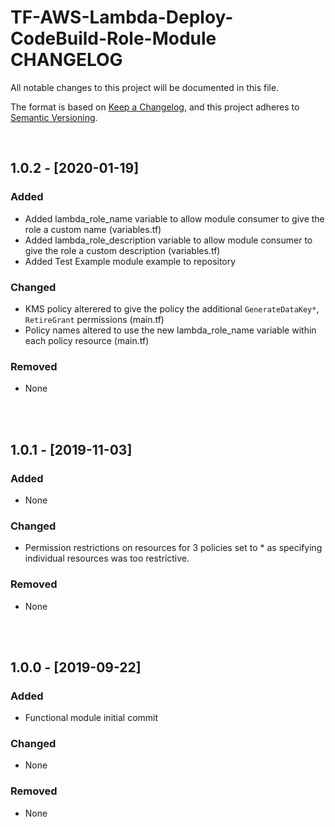 # TF-AWS-Lambda-Deploy-CodeBuild-Role-Module CHANGELOG

All notable changes to this project will be documented in this file.

The format is based on [Keep a Changelog](https://keepachangelog.com/en/1.0.0/),
and this project adheres to [Semantic Versioning](https://semver.org/spec/v2.0.0.html).

<br>

## 1.0.2 - [2020-01-19]

### Added

- Added lambda_role_name variable to allow module consumer to give the role a custom name (variables.tf)
- Added lambda_role_description variable to allow module consumer to give the role a custom description (variables.tf)
- Added Test Example module example to repository

### Changed

- KMS policy alterered to give the policy the additional `GenerateDataKey*`, `RetireGrant` permissions (main.tf)
- Policy names altered to use the new lambda_role_name variable within each policy resource (main.tf)

### Removed

- None

<br><br>

## 1.0.1 - [2019-11-03]

### Added

- None

### Changed

- Permission restrictions on resources for 3 policies set to * as specifying individual resources was too restrictive.

### Removed

- None

<br><br>

## 1.0.0 - [2019-09-22]

### Added

- Functional module initial commit

### Changed

- None

### Removed

- None
